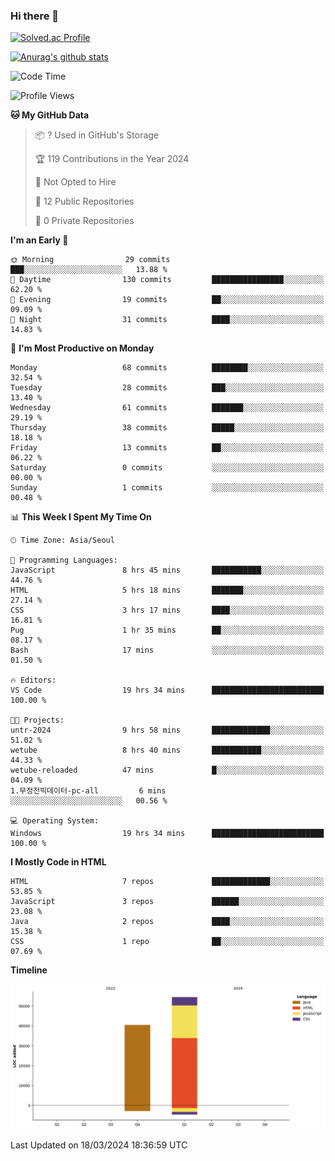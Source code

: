 ### Hi there 👋

[![Solved.ac Profile](http://mazassumnida.wtf/api/v2/generate_badge?boj=qwert3748)](https://solved.ac/qwert3748/)

[![Anurag's github stats](https://github-readme-stats.vercel.app/api?username=hong3737)](https://github.com/anuraghazra/github-readme-stats)
<!--START_SECTION:waka-->
![Code Time](http://img.shields.io/badge/Code%20Time-87%20hrs%2058%20mins-blue)

![Profile Views](http://img.shields.io/badge/Profile%20Views-8-blue)

**🐱 My GitHub Data** 

> 📦 ? Used in GitHub's Storage 
 > 
> 🏆 119 Contributions in the Year 2024
 > 
> 🚫 Not Opted to Hire
 > 
> 📜 12 Public Repositories 
 > 
> 🔑 0 Private Repositories 
 > 
**I'm an Early 🐤** 

```text
🌞 Morning                29 commits          ███░░░░░░░░░░░░░░░░░░░░░░   13.88 % 
🌆 Daytime                130 commits         ████████████████░░░░░░░░░   62.20 % 
🌃 Evening                19 commits          ██░░░░░░░░░░░░░░░░░░░░░░░   09.09 % 
🌙 Night                  31 commits          ████░░░░░░░░░░░░░░░░░░░░░   14.83 % 
```
📅 **I'm Most Productive on Monday** 

```text
Monday                   68 commits          ████████░░░░░░░░░░░░░░░░░   32.54 % 
Tuesday                  28 commits          ███░░░░░░░░░░░░░░░░░░░░░░   13.40 % 
Wednesday                61 commits          ███████░░░░░░░░░░░░░░░░░░   29.19 % 
Thursday                 38 commits          █████░░░░░░░░░░░░░░░░░░░░   18.18 % 
Friday                   13 commits          ██░░░░░░░░░░░░░░░░░░░░░░░   06.22 % 
Saturday                 0 commits           ░░░░░░░░░░░░░░░░░░░░░░░░░   00.00 % 
Sunday                   1 commits           ░░░░░░░░░░░░░░░░░░░░░░░░░   00.48 % 
```


📊 **This Week I Spent My Time On** 

```text
🕑︎ Time Zone: Asia/Seoul

💬 Programming Languages: 
JavaScript               8 hrs 45 mins       ███████████░░░░░░░░░░░░░░   44.76 % 
HTML                     5 hrs 18 mins       ███████░░░░░░░░░░░░░░░░░░   27.14 % 
CSS                      3 hrs 17 mins       ████░░░░░░░░░░░░░░░░░░░░░   16.81 % 
Pug                      1 hr 35 mins        ██░░░░░░░░░░░░░░░░░░░░░░░   08.17 % 
Bash                     17 mins             ░░░░░░░░░░░░░░░░░░░░░░░░░   01.50 % 

🔥 Editors: 
VS Code                  19 hrs 34 mins      █████████████████████████   100.00 % 

🐱‍💻 Projects: 
untr-2024                9 hrs 58 mins       █████████████░░░░░░░░░░░░   51.02 % 
wetube                   8 hrs 40 mins       ███████████░░░░░░░░░░░░░░   44.33 % 
wetube-reloaded          47 mins             █░░░░░░░░░░░░░░░░░░░░░░░░   04.09 % 
1.무정전빅데이터-pc-all         6 mins              ░░░░░░░░░░░░░░░░░░░░░░░░░   00.56 % 

💻 Operating System: 
Windows                  19 hrs 34 mins      █████████████████████████   100.00 % 
```

**I Mostly Code in HTML** 

```text
HTML                     7 repos             █████████████░░░░░░░░░░░░   53.85 % 
JavaScript               3 repos             ██████░░░░░░░░░░░░░░░░░░░   23.08 % 
Java                     2 repos             ████░░░░░░░░░░░░░░░░░░░░░   15.38 % 
CSS                      1 repo              ██░░░░░░░░░░░░░░░░░░░░░░░   07.69 % 
```



**Timeline**

![Lines of Code chart](https://raw.githubusercontent.com/hong3737/hong3737/main/assets/bar_graph.png)


 Last Updated on 18/03/2024 18:36:59 UTC
<!--END_SECTION:waka-->
<!--
**hong3737/hong3737** is a ✨ _special_ ✨ repository because its `README.md` (this file) appears on your GitHub profile.

Here are some ideas to get you started:

- 🔭 I’m currently working on ...
- 🌱 I’m currently learning ...
- 👯 I’m looking to collaborate on ...
- 🤔 I’m looking for help with ...
- 💬 Ask me about ...
- 📫 How to reach me: ...
- 😄 Pronouns: ...
- ⚡ Fun fact: ...
-->
